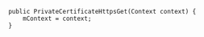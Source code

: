         public PrivateCertificateHttpsGet(Context context) {
            mContext = context;
        }